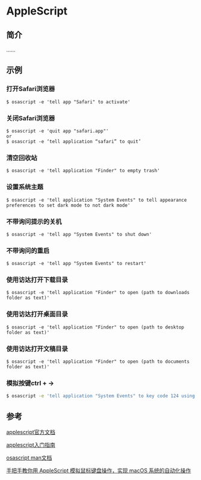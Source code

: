 # AppleScript

## 简介

……

## 示例

### 打开Safari浏览器
```shell
$ osascript -e 'tell app "Safari" to activate'
```

### 关闭Safari浏览器
```shell
$ osascript -e 'quit app "safari.app"'
or
$ osascript -e ‘tell application “safari” to quit’
```

### 清空回收站
```shell
$ osascript -e 'tell application "Finder" to empty trash'
```

### 设置系统主题
```shell
$ osascript -e 'tell application "System Events" to tell appearance preferences to set dark mode to not dark mode'
```

### 不带询问提示的关机
```shell
$ osascript -e 'tell app "System Events" to shut down'
```

### 不带询问的重启
```shell
$ osascript -e 'tell app "System Events" to restart'
```

### 使用访达打开下载目录
```shell
$ osascript -e 'tell application "Finder" to open (path to downloads folder as text)'
```

### 使用访达打开桌面目录
```shell
$ osascript -e 'tell application "Finder" to open (path to desktop folder as text)'
```

### 使用访达打开文稿目录
```shell
$ osascript -e 'tell application "Finder" to open (path to documents folder as text)'
```

### 模拟按键ctrl + ->
```sh
$ osascript -e 'tell application "System Events" to key code 124 using control down'
```

## 参考
[applescript官方文档](https://developer.apple.com/library/archive/documentation/AppleScript/Conceptual/AppleScriptLangGuide/introduction/ASLR_intro.html#//apple_ref/doc/uid/TP40000983-CH208-SW1)

[applescript入门指南](https://macosxautomation.com/applescript/firsttutorial/index.html)

[osascript man文档](https://ss64.com/mac/osascript.html)

[手把手教你用 AppleScript 模拟鼠标键盘操作，实现 macOS 系统的自动化操作](https://sspai.com/post/43758)